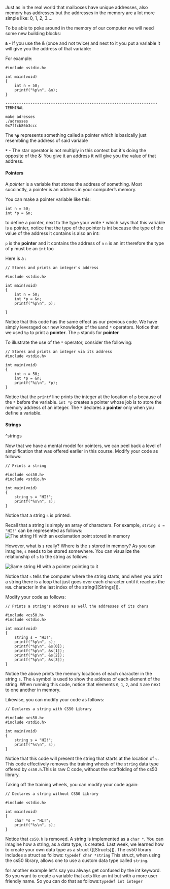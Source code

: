 Just as in the real world that mailboxes have unique addresses, also memory has addresses but the addresses in the memory are a lot more simple like: 0, 1, 2, 3....

To be able to poke around in the memory of our computer we will need some new building blocks:

**`&`** - If you use the & (once and not twice) and next to it you put a variable it will give you the address of that variable:

For example:

```
#include <stdio.h>
  
int main(void)
{
    int n = 50;
    printf("%p\n", &n);
}

-------------------------------------------------------------------
TERMINAL

make adresses
./adresses
0x7ffcb86b3ccc
```

The **`%p`** represents something called a pointer which is basically just resembling the address of said variable


**`*`** - The star operator is not multiply in this context but it's doing the opposite of the &:
You give it an address it will give you the value of that address.


#### **Pointers**

A _pointer_ is a variable that stores the address of something. Most succinctly, a pointer is an address in your computer’s memory.

You can make a pointer variable like this:
```
int n = 50;
int *p = &n;
```
to define a pointer, next to the type your write `*` which says that this variable is a pointer, notice that the type of the pointer is int because the type of the value of the address it contains is also an int:

`p` is the **pointer** and it contains the address of `n`
`n` is an int therefore the type of `p` must be an `int` too


Here is a :
```
// Stores and prints an integer's address
  
#include <stdio.h>
   
int main(void)
{
    int n = 50;
    int *p = &n;
    printf("%p\n", p);
    
}
```
Notice that this code has the same effect as our previous code. We have simply leveraged our new knowledge of the `&`and `*` operators. Notice that we used `%p` to print a **pointer**. The `p` stands for **pointer**

To illustrate the use of the `*` operator, consider the following:
```
// Stores and prints an integer via its address
#include <stdio.h>

int main(void)
{
    int n = 50;
    int *p = &n;
    printf("%i\n", *p);
}
```

Notice that the `printf` line prints the integer at the location of `p` because of the `*` before the variable. `int *p` creates a pointer whose job is to store the memory address of an integer.
The `*` declares a **pointer** only when you define a variable.


#### **Strings**
^strings

Now that we have a mental model for pointers, we can peel back a level of simplification that was offered earlier in this course.
Modify your code as follows:
```
// Prints a string

#include <cs50.h>
#include <stdio.h>
 
int main(void)
{
    string s = "HI!";
    printf("%s\n", s);
}
```

Notice that a string `s` is printed.

Recall that a string is simply an array of characters. For example, `string s = "HI!"` can be represented as follows:
 ![The string HI with an exclamation point stored in memory](https://cs50.harvard.edu/x/notes/4/cs50Week4Slide085.png "hi")
 
However, what is `s` really? Where is the `s` stored in memory? As you can imagine, `s` needs to be stored somewhere. You can visualize the relationship of `s` to the string as follows:

![Same string HI with a pointer pointing to it](https://cs50.harvard.edu/x/notes/4/cs50Week4Slide086.png "hi pointer")

Notice that `s` tells the computer where the string starts, and when you print a string there is a loop that just goes over each character until it reaches the `NUL` character in the last index of the string([[Strings]]).

Modify your code as follows:
```
// Prints a string's address as well the addresses of its chars

#include <cs50.h>
#include <stdio.h>

int main(void)
{
    string s = "HI!";
    printf("%p\n", s);
    printf("%p\n", &s[0]);
    printf("%p\n", &s[1]);
    printf("%p\n", &s[2]);
    printf("%p\n", &s[3]);
}
```

Notice the above prints the memory locations of each character in the string `s`. The `&` symbol is used to show the address of each element of the string. When running this code, notice that elements `0`, `1`, `2`, and `3` are next to one another in memory.
 
Likewise, you can modify your code as follows:
 
```
// Declares a string with CS50 Library
 
#include <cs50.h>
#include <stdio.h>
    
int main(void)
{
    string s = "HI!";
    printf("%s\n", s);
}
```

Notice that this code will present the string that starts at the location of `s`. This code effectively removes the training wheels of the `string` data type offered by `cs50.h`.This is raw C code, without the scaffolding of the cs50 library.

Taking off the training wheels, you can modify your code again:

```
// Declares a string without CS50 Library

#include <stdio.h>

int main(void)
{
    char *s = "HI!";
    printf("%s\n", s);
}
```

Notice that `cs50.h` is removed. A string is implemented as a `char *`.
You can imagine how a string, as a data type, is created.
Last week, we learned how to create your own data type as a struct ([[Structs]]).
The cs50 library includes a struct as follows: `typedef char *string`
This struct, when using the cs50 library, allows one to use a custom data type called `string`.

for another example let's say you always get confused by the int keyword. So you want to create a variable that acts like an int but with a more user friendly name. So you can do that as follows:`typedef int integer`